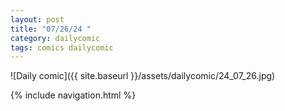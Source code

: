 ```yaml
---
layout: post
title: "07/26/24 "
category: dailycomic
tags: comics dailycomic
---
```

![Daily comic]({{ site.baseurl }}/assets/dailycomic/24_07_26.jpg)

{% include navigation.html %}


